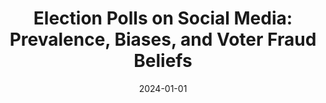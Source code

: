 ---
title: "Election Polls on Social Media: Prevalence, Biases, and Voter Fraud Beliefs"
collection: publications
date: 2024-01-01
year: 2024
venue: 'ICWSM&apos;24 R&amp;R'
paperurl: 'https://arxiv.org/abs/2405.11146'
resourceslug: no_resource
authors: 'S. Scarano, V. Vasudevan, M. Samory, K. Yang, J. Yang, and P.A. Grabowicz'
---